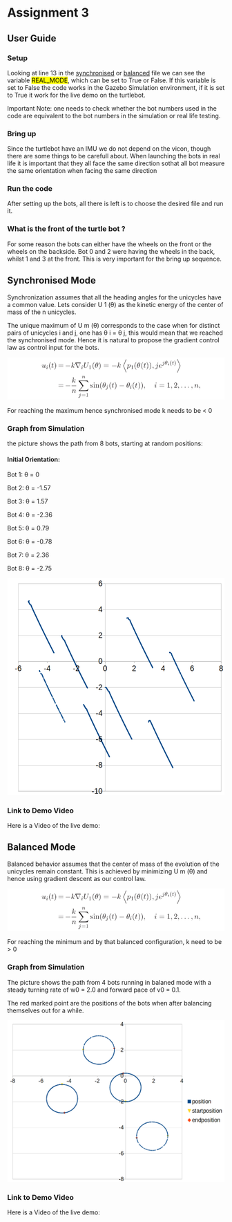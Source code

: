 # Assignment 3 

## User Guide 

### Setup
Looking at line 13 in the [synchronised](scripts/assignment3_synchronised.py) or [balanced](scripts/assignment3_balanced.py) file we can see the variable <mark>REAL_MODE</mark>, which can be set to True or False. If this variable is set to False the code works in the Gazebo Simulation environment, if it is set to True it work for the live demo on the turtlebot. 

Important Note: one needs to check whether the bot numbers used in the code are equivalent to the bot numbers in the simulation or real life testing. 

### Bring up
Since the turtlebot have an IMU we do not depend on the vicon, though there are some things to be carefull about. When launching the bots in real life it is important that they all face the same direction sothat all bot measure the same orientation when facing the same direction

### Run the code
After setting up the bots, all there is left is to choose the desired file and run it. 

### What is the front of the turtle bot ? 
For some reason the bots can either have the wheels on the front or the wheels on the backside. Bot 0 and 2 were having the wheels in the back, whilst 1 and 3 at the front. This is very important for the bring up sequence. 

## Synchronised Mode 
Synchronization assumes that all the heading angles for the unicycles have a common value. Lets consider U 1 (θ) as the kinetic energy of the center of mass of the n unicycles. 

The unique maximum of U m (θ) corresponds to the case when for distinct pairs of unicycles i and j, one has θ i = θ j, this would mean that we reached the synchronised mode. Hence it is natural to propose the gradient control law as control input for the bots.

![alt text](images/u(t).png)

For reaching the maximum hence synchronised mode k needs to be < 0


### Graph from Simulation 
the picture shows the path from 8 bots, starting at random positions:

#### Initial Orientation:

Bot 1: θ  = 0

Bot 2: θ = -1.57

Bot 3: θ = 1.57

Bot 4: θ = -2.36

Bot 5: θ = 0.79

Bot 6: θ = -0.78

Bot 7: θ = 2.36

Bot 8: θ = -2.75

 ![alt text](images/synchronised.png)

### Link to Demo Video
Here is a Video of the live demo: 


## Balanced Mode 
Balanced behavior assumes that the center of mass of the evolution of the unicycles remain constant. This is achieved by minimizing U m (θ) and hence using gradient descent as our control law.

![alt text](images/u(t).png)

For reaching the minimum and by that balanced configuration, k need to be > 0 

### Graph from Simulation 
The picture shows the path from 4 bots running in balaned mode with a steady turning rate of w0 =  2.0 and forward pace of v0 = 0.1.

The red marked point are the positions of the bots when after balancing themselves out for a while. 

![alt text](images/balanced.png)


### Link to Demo Video 
Here is a Video of the live demo: 
